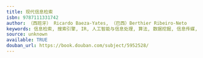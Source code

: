 ```yaml
---
title: 现代信息检索
isbn: 9787111331742
author: （西班牙） Ricardo Baeza-Yates, （巴西）Berthier Ribeiro-Neto
keywords: 信息检索, 搜索引擎, IR, 人工智能与信息处理, 算法, 数据挖掘, 信息传媒, 人工智能
source: unknown
available: TRUE
douban_url: https://book.douban.com/subject/5952528/
---
```

